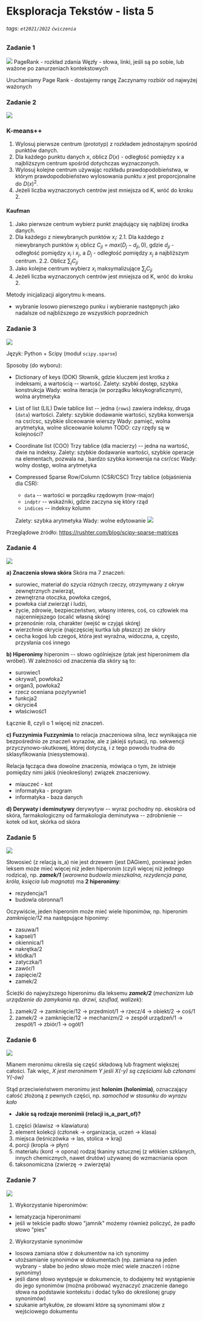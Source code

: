 # Eksploracja Tekstów - lista 5

###### tags: `et2021/2022` `ćwiczenia`


### Zadanie 1
![](https://i.imgur.com/eauY8vU.png)
PageRank - rozkład zdania
Węzły - słowa,
linki, jeśli są po sobie, lub ważone po zanurzeniach kontekstowych

Uruchamiamy Page Rank - dostajemy rangę
Zaczynamy rozbiór od najwyżej ważonych 

### Zadanie 2
![](https://i.imgur.com/dkGbAnR.png)

### K-means++

1. Wylosuj pierwsze centrum (prototyp) z rozkładem jednostajnym spośród punktów danych.
2. Dla każdego punktu danych $x$, oblicz $D(x)$ - odległość pomiędzy x a najbliższym centrum spośród dotychczas wyznaczonych.
3. Wylosuj kolejne centrum używając rozkładu prawdopodobieństwa, w którym prawdopodobieństwo wylosowania punktu $x$ jest proporcjonalne do $D(x)^2$.
4. Jeżeli liczba wyznaczonych centrów jest mniejsza od K, wróć do kroku 2.

#### Kaufman

1. Jako pierwsze centrum wybierz punkt znajdujący się najbliżej środka danych.
2. Dla każdego z niewybranych punktów $x_i$:
    2.1. Dla każdego z niewybranych punktów $x_j$ oblicz $C_{ji}$ = $max(D_j - d_{ji}, 0)$, gdzie $d_{ji}$ - odległość pomiędzy $x_i$ i $x_j$, a $D_j$ - odległość pomiędzy $x_j$ a najbliższym centrum.
    2.2. Oblicz $\sum_jC_{ji}$
3. Jako kolejne centrum wybierz $x_i$ maksymalizujące $\sum_jC_{ji}$
4. Jeżeli liczba wyznaczonych centrów jest mniejsza od K, wróć do kroku 2.


Metody inicjalizacji algorytmu k-means. 
- wybranie losowo pierwszego punku i wybieranie następnych jako nadalsze od najbliższego ze wszystkich poprzednich


### Zadanie 3
![](https://i.imgur.com/XcARIho.png)

Język: Python + Scipy (moduł `scipy.sparse`)

Sposoby (do wyboru):

- Dictionary of keys (DOK)
    Słownik, gdzie kluczem jest krotka z indeksami, a wartością -- wartość.
    Zalety: szybki dostęp, szybka konstrukcja
    Wady: wolna iteracja (w porządku leksykograficznym), wolna arytmetyka
- List of list (LIL)
    Dwie tablice list -- jedna (`rows`) zawiera indeksy, druga (`data`) wartości.
    Zalety: szybkie dodawanie wartości, szybka konwersja na csr/csc, szybkie sliceowanie wierszy
    Wady: pamięć, wolna arytmetyka, wolne sliceowanie kolumn
    TODO: czy rzędy są w kolejności?
- Coordinate list (COO)
    Trzy tablice (dla macierzy) -- jedna na wartość, dwie na indeksy.
    Zalety: szybkie dodawanie wartości, szybkie operacje na elementach, pozwala na , bardzo szybka konwersja na csr/csc
    Wady: wolny dostęp, wolna arytmetyka
- Compressed Sparse Row/Column (CSR/CSC)
    Trzy tablice (objaśnienia dla CSR):
    
    - `data` -- wartości w porządku rzędowym (row-major)
    - `indptr` -- wskaźniki, gdzie zaczyna się który rząd
    - `indices` -- indeksy kolumn
    
    Zalety: szybka arytmetyka
    Wady: wolne edytowanie
![](https://i.imgur.com/Q11UwaA.png)

Przeglądowe źródło: https://rushter.com/blog/scipy-sparse-matrices

### Zadanie 4
![](https://i.imgur.com/nTHZj9b.png)

**a) Znaczenia słowa skóra**
Skóra ma 7 znaczeń:
* surowiec, materiał do szycia różnych rzeczy, otrzymywany z okryw zewnętrznych zwierząt, 
* zewnętrzna otoczka, powłoka czegoś, 
* powłoka ciał zwierząt i ludzi,
* życie, zdrowie, bezpieczeństwo, własny interes, coś, co człowiek ma najcenniejszego (ocalić własną skórę)
* przenośnie: rola, charakter (wejść w czyjąś skórę)
* wierzchnie okrycie (najczęściej kurtka lub płaszcz) ze skóry
* cecha kogoś lub czegoś, która jest wyraźna, widoczna, a, często, przysłania coś innego

**b) Hiperonimy** 
 hiperonim -- słowo ogólniejsze (ptak jest hiperonimem dla wróbel). W zależności od znaczenia dla skóry są to:
* surowiec1
* okrywa1, powłoka2
* organ3, powłoka2 
* rzecz oceniana pozytywnie1
* funkcja2
* okrycie4
* właściwość1

Łącznie 8, czyli o 1 więcej niż znaczeń.

**c) Fuzzynimia** 
**Fuzzynimia** to relacja znaczeniowa silna, lecz wynikająca nie bezpośrednio ze znaczeń wyrazów, ale z jakiejś sytuacji, np. sekwencji przyczynowo-skutkowej, której dotyczą, i z tego powodu trudna do sklasyfikowania (niesystemowa).

Relacja łącząca dwa dowolne znaczenia, mówiąca o tym, że istnieje pomiędzy nimi jakiś (nieokreślony) związek znaczeniowy.

* miauczeć - kot
* informatyka - program
* informatyka - baza danych


**d) Derywaty i deminutywy** 
 derywytyw -- wyraz pochodny np. ekoskóra od skóra, farmakologiczny od farmakologia
 deminutywa -- zdrobnienie -- kotek od kot, skórka od skóra


### Zadanie 5
![](https://i.imgur.com/iHBHP3R.png)

Słowosieć (z relacją is_a) nie jest drzewem (jest DAGiem), ponieważ jeden leksem może mieć więcej niż jeden hiperonim (czyli więcej niż jednego rodzica), np. ***zamek/1*** (*warowna budowla mieszkalna, rezydencja pana, króla, księcia lub magnata*) ma **2 hiperonimy**: 
* rezydencja/1
* budowla obronna/1

Oczywiście, jeden hiperonim może mieć wiele hiponimów, np. hiperonim *zamknięcie/12* ma następujące hiponimy: 
* zasuwa/1
* kapsel/1
* okiennica/1
* nakrętka/2
* kłódka/1
* zatyczka/1
* zawór/1
* zapięcie/2
* zamek/2

Ścieżki do najwyższego hiperonimu dla leksemu ***zamek/2*** (*mechanizm lub urządzenie do zamykania np. drzwi, szuflad, walizek*):
1. zamek/2 -> zamknięcie/12 -> przedmiot/1 -> rzecz/4 -> obiekt/2 -> coś/1
2. zamek/2 -> zamknięcie/12 -> mechanizm/2 -> zespół urządzeń/1 -> zespół/1 -> zbiór/1 -> ogół/1


### Zadanie 6
![](https://i.imgur.com/Z1CA8p8.png)

Mianem meronimu określa się część składową lub fragment większej całości. Tak więc, *X jest meronimem Y jeśli X(-y) są częściami lub członami Y(-ów)*

Stąd przeciwieństwem meronimu jest **holonim (holonimia)**, oznaczający całość złożoną z pewnych części, np. *samochód w stosunku do wyrazu koło*

* **Jakie są rodzaje meronimii (relacji is_a_part_of)?**

1. części (klawisz → klawiatura)
2. element kolekcji (członek → organizacja, uczeń → klasa)
3. miejsca (leśniczówka → las, stolica → kraj)
4. porcji (kropla → płyn)
5. materiału (kord → opona) 
rodzaj tkaniny sztucznej (z włókien szklanych, innych chemicznych, nawet drutów) używanej do wzmacniania opon
6. taksonomiczna (zwierzę → zwierzęta)


### Zadanie 7
![](https://i.imgur.com/tDAnlVV.png)

1. Wykorzystanie hiperonimów:
* lematyzacja hiperonimami
* jeśli w tekście padło słowo "jamnik" możemy również policzyć, że padło słowo "pies"
2. Wykorzystanie synonimów 
* losowa zamiana słów z dokumentów na ich synonimy
* utożsamianie synonimów w dokumentach (np. zamiana na jeden wybrany - słabe bo jedno słowo może mieć wiele znaczeń i różne synonimy)
* jeśli dane słowo występuje w dokumencie, to dodajemy też wystąpienie do jego synonimów (można próbować wyznaczyć znaczenie danego słowa na podstawie kontekstu i dodać tylko do określonej grupy synonimów)
* szukanie artykułów, ze słowami które są synonimami słów z wejściowego dokumentu
